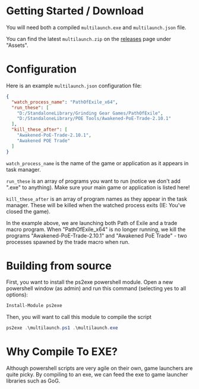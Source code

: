 # Getting Started / Download
You will need both a compiled `multilaunch.exe` and `multilaunch.json` file.

You can find the latest `multilaunch.zip` on the [releases](https://github.com/Frosthaven/multilauncher/releases) page under "Assets".

# Configuration
Here is an example `multilaunch.json` configuration file:

```json
{
  "watch_process_name": "PathOfExile_x64",
  "run_these": [
    "D:/StandaloneLibrary/Grinding Gear Games/PathOfExile",
    "D:/StandaloneLibrary/POE Tools/Awakened-PoE-Trade-2.10.1"
  ],
  "kill_these_after": [
    "Awakened-PoE-Trade-2.10.1",
    "Awakened POE Trade"
  ]
}
```

`watch_process_name` is the name of the game or application as it appears in task manager.

`run_these` is an array of programs you want to run (notice we don't add ".exe" to anything). Make sure your main game or application is listed here!

`kill_these_after` is an array of program names as they appear in the task manager. These will be killed when the watched process exits (IE: You've closed the game).

In the example above, we are launching both Path of Exile and a trade macro program. When "PathOfExile_x64" is no longer running, we kill the programs "Awakened-PoE-Trade-2.10.1" and "Awakened PoE Trade" - two processes spawned by the trade macro when run.

# Building from source
First, you want to install the ps2exe powershell module. Open a new powershell window (as admin) and run this command (selecting yes to all options):

```ps1
Install-Module ps2exe
```

Then, you will want to call this module to compile the script

```ps1
ps2exe .\multilaunch.ps1 .\multilaunch.exe
```

# Why Compile To EXE?
Although powershell scripts are very agile on their own, game launchers are quite picky. By compiling to an exe, we can feed the exe to game launcher libraries such as GoG.
